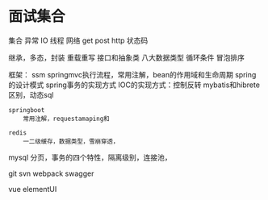 # 面试集合

集合
异常
IO
线程
网络 
get  post http 状态码

继承，多态，封装
重载重写
接口和抽象类
八大数据类型
循环条件
冒泡排序

框架：
    ssm
springmvc执行流程，常用注解，bean的作用域和生命周期
spring的设计模式
spring事务的实现方式
IOC的实现方式：控制反转
mybatis和hibrete区别，动态sql


    springboot
        常用注解，requestamaping和

    redis
        一二级缓存，数据类型，雪崩穿透，
    
mysql
分页，事务的四个特性，隔离级别，连接池，


git 
svn
webpack
swagger



vue
elementUI


